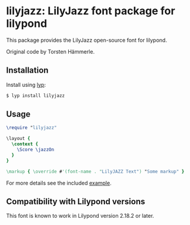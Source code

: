 # lilyjazz: LilyJazz font package for lilypond

This package provides the LilyJazz open-source font for lilypond.

Original code by Torsten Hämmerle.

## Installation

Install using [lyp](https://github.com/noteflakes/lyp):

```bash
$ lyp install lilyjazz
```

## Usage

```lilypond
\require "lilyjazz"

\layout {
  \context {
    \Score \jazzOn
  }
}

\markup { \override #'(font-name . "LilyJAZZ Text") "Some markup" }

```

For more details see the included [example](/noteflakes/lyp-lilyjazz/blob/master/test.ly).

## Compatibility with Lilypond versions

This font is known to work in Lilypond version 2.18.2 or later.